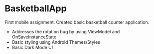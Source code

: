 # BasketballApp
First mobile assignment. Created basic basketball counter application.

- Addresses the rotation bug by using ViewModel and OnSaveInstanceState
- Basic styling using Android Themes/Styles
- Basic Dark Mode UI
